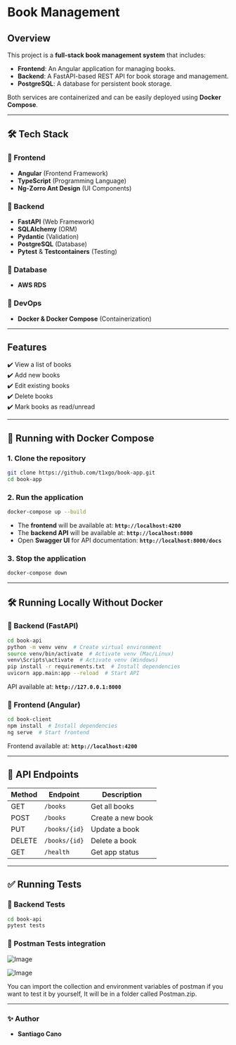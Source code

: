 #  Book Management

## Overview  

This project is a **full-stack book management system** that includes:  

- **Frontend**: An Angular application for managing books.  
- **Backend**: A FastAPI-based REST API for book storage and management.  
- **PostgreSQL**: A database for persistent book storage.  

Both services are containerized and can be easily deployed using **Docker Compose**.  

---

## 🛠 Tech Stack  

### 🔹 Frontend  

- **Angular** (Frontend Framework)  
- **TypeScript** (Programming Language)  
- **Ng-Zorro Ant Design** (UI Components)  

### 🔹 Backend  

- **FastAPI** (Web Framework)  
- **SQLAlchemy** (ORM)  
- **Pydantic** (Validation)  
- **PostgreSQL** (Database)  
- **Pytest** & **Testcontainers** (Testing)

### 🔹 Database

- **AWS RDS**

### 🔹 DevOps  

- **Docker & Docker Compose** (Containerization)  

---

## Features  

✔️ View a list of books  
✔️ Add new books  
✔️ Edit existing books  
✔️ Delete books  
✔️ Mark books as read/unread  

---

## 🐳 Running with Docker Compose  

### 1️. Clone the repository  
```sh
git clone https://github.com/t1xgo/book-app.git
cd book-app
```

### 2️. Run the application  
```sh
docker-compose up --build
```
- The **frontend** will be available at: **`http://localhost:4200`**  
- The **backend API** will be available at: **`http://localhost:8000`**  
- Open **Swagger UI** for API documentation: **`http://localhost:8000/docs`**  

### 3️. Stop the application  
```sh
docker-compose down
```

---

## 🛠 Running Locally Without Docker  

### 🔹 Backend (FastAPI)  
```sh
cd book-api
python -m venv venv  # Create virtual environment
source venv/bin/activate  # Activate venv (Mac/Linux)
venv\Scripts\activate  # Activate venv (Windows)
pip install -r requirements.txt  # Install dependencies
uvicorn app.main:app --reload  # Start API
```
API available at: **`http://127.0.0.1:8000`**  

### 🔹 Frontend (Angular)  
```sh
cd book-client
npm install  # Install dependencies
ng serve  # Start frontend
```
Frontend available at: **`http://localhost:4200`**  

---

## 📖 API Endpoints  

| Method | Endpoint         | Description |
|--------|-----------------|-------------|
| GET    | `/books`        | Get all books |
| POST   | `/books`        | Create a new book |
| PUT    | `/books/{id}`   | Update a book |
| DELETE | `/books/{id}`   | Delete a book |
| GET    | `/health`       | Get app status  |

---

## ✅ Running Tests  

### 🔹 Backend Tests  
```sh
cd book-api
pytest tests
```

### 🔹 Postman Tests integration
![Image](https://github.com/user-attachments/assets/5755fdec-c803-4b6a-a713-e215bb89a667)

![Image](https://github.com/user-attachments/assets/a3857caf-16b0-49bc-b7b9-e5938f20ed26)

You can import the collection and environment variables of postman if you want to test it by yourself,
It will be in a folder called Postman.zip.

---

### ✨ Author  
- **Santiago Cano**  

